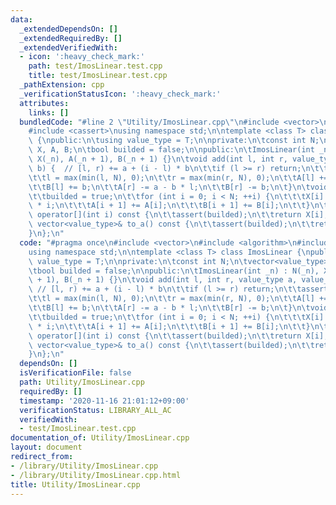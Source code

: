 ```yaml
---
data:
  _extendedDependsOn: []
  _extendedRequiredBy: []
  _extendedVerifiedWith:
  - icon: ':heavy_check_mark:'
    path: test/ImosLinear.test.cpp
    title: test/ImosLinear.test.cpp
  _pathExtension: cpp
  _verificationStatusIcon: ':heavy_check_mark:'
  attributes:
    links: []
  bundledCode: "#line 2 \"Utility/ImosLinear.cpp\"\n#include <vector>\n#include <algorithm>\n\
    #include <cassert>\nusing namespace std;\n\ntemplate <class T> class ImosLinear\
    \ {\npublic:\n\tusing value_type = T;\n\nprivate:\n\tconst int N;\n\tvector<value_type>\
    \ X, A, B;\n\tbool builded = false;\n\npublic:\n\tImosLinear(int _n) : N(_n),\
    \ X(_n), A(_n + 1), B(_n + 1) {}\n\tvoid add(int l, int r, value_type a, value_type\
    \ b) {  // [l, r) += a + (i - l) * b\n\t\tif (l >= r) return;\n\t\tassert(!builded);\n\
    \t\tl = max(min(l, N), 0);\n\t\tr = max(min(r, N), 0);\n\t\tA[l] += a - b * l;\n\
    \t\tB[l] += b;\n\t\tA[r] -= a - b * l;\n\t\tB[r] -= b;\n\t}\n\tvoid build() {\n\
    \t\tbuilded = true;\n\t\tfor (int i = 0; i < N; ++i) {\n\t\t\tX[i] = A[i] + B[i]\
    \ * i;\n\t\t\tA[i + 1] += A[i];\n\t\t\tB[i + 1] += B[i];\n\t\t}\n\t}\n\tvalue_type\
    \ operator[](int i) const {\n\t\tassert(builded);\n\t\treturn X[i];\n\t}\n\tconst\
    \ vector<value_type>& to_a() const {\n\t\tassert(builded);\n\t\treturn X;\n\t\
    }\n};\n"
  code: "#pragma once\n#include <vector>\n#include <algorithm>\n#include <cassert>\n\
    using namespace std;\n\ntemplate <class T> class ImosLinear {\npublic:\n\tusing\
    \ value_type = T;\n\nprivate:\n\tconst int N;\n\tvector<value_type> X, A, B;\n\
    \tbool builded = false;\n\npublic:\n\tImosLinear(int _n) : N(_n), X(_n), A(_n\
    \ + 1), B(_n + 1) {}\n\tvoid add(int l, int r, value_type a, value_type b) { \
    \ // [l, r) += a + (i - l) * b\n\t\tif (l >= r) return;\n\t\tassert(!builded);\n\
    \t\tl = max(min(l, N), 0);\n\t\tr = max(min(r, N), 0);\n\t\tA[l] += a - b * l;\n\
    \t\tB[l] += b;\n\t\tA[r] -= a - b * l;\n\t\tB[r] -= b;\n\t}\n\tvoid build() {\n\
    \t\tbuilded = true;\n\t\tfor (int i = 0; i < N; ++i) {\n\t\t\tX[i] = A[i] + B[i]\
    \ * i;\n\t\t\tA[i + 1] += A[i];\n\t\t\tB[i + 1] += B[i];\n\t\t}\n\t}\n\tvalue_type\
    \ operator[](int i) const {\n\t\tassert(builded);\n\t\treturn X[i];\n\t}\n\tconst\
    \ vector<value_type>& to_a() const {\n\t\tassert(builded);\n\t\treturn X;\n\t\
    }\n};\n"
  dependsOn: []
  isVerificationFile: false
  path: Utility/ImosLinear.cpp
  requiredBy: []
  timestamp: '2020-11-16 21:01:12+09:00'
  verificationStatus: LIBRARY_ALL_AC
  verifiedWith:
  - test/ImosLinear.test.cpp
documentation_of: Utility/ImosLinear.cpp
layout: document
redirect_from:
- /library/Utility/ImosLinear.cpp
- /library/Utility/ImosLinear.cpp.html
title: Utility/ImosLinear.cpp
---
```

